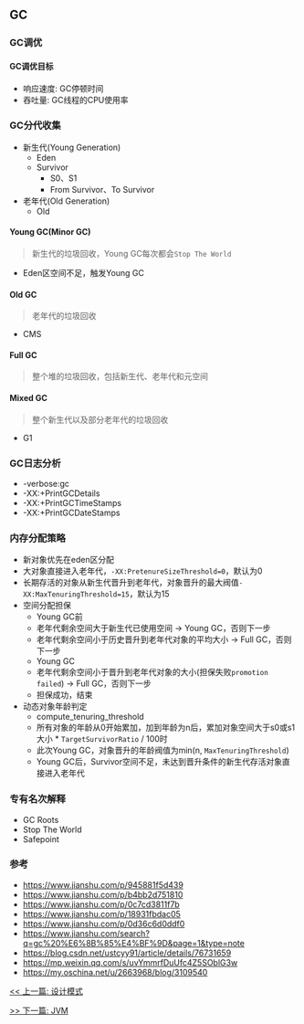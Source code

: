 ## GC

### GC调优

#### GC调优目标

* 响应速度: GC停顿时间
* 吞吐量: GC线程的CPU使用率

### GC分代收集

* 新生代(Young Generation)
    * Eden
    * Survivor
        * S0、S1
        * From Survivor、To Survivor
* 老年代(Old Generation)
    * Old

#### Young GC(Minor GC)

> 新生代的垃圾回收，Young GC每次都会`Stop The World`

* Eden区空间不足，触发Young GC

#### Old GC

> 老年代的垃圾回收

* CMS

#### Full GC

> 整个堆的垃圾回收，包括新生代、老年代和元空间

#### Mixed GC

> 整个新生代以及部分老年代的垃圾回收

* G1

### GC日志分析

* -verbose:gc
* -XX:+PrintGCDetails
* -XX:+PrintGCTimeStamps
* -XX:+PrintGCDateStamps

### 内存分配策略

* 新对象优先在eden区分配
* 大对象直接进入老年代，`-XX:PretenureSizeThreshold=0`，默认为0
* 长期存活的对象从新生代晋升到老年代，对象晋升的最大阀值`-XX:MaxTenuringThreshold=15`，默认为15
* 空间分配担保
    * Young GC前
    * 老年代剩余空间大于新生代已使用空间 -> Young GC，否则下一步
    * 老年代剩余空间小于历史晋升到老年代对象的平均大小 -> Full GC，否则下一步
    * Young GC
    * 老年代剩余空间小于晋升到老年代对象的大小(担保失败`promotion failed`) -> Full GC，否则下一步
    * 担保成功，结束
* 动态对象年龄判定
    * compute_tenuring_threshold
    * 所有对象的年龄从0开始累加，加到年龄为n后，累加对象空间大于s0或s1大小 * `TargetSurvivorRatio` / 100时
    * 此次Young GC，对象晋升的年龄阀值为min(n, `MaxTenuringThreshold`)
    * Young GC后，Survivor空间不足，未达到晋升条件的新生代存活对象直接进入老年代

### 专有名次解释

* GC Roots
* Stop The World
* Safepoint

### 参考

* https://www.jianshu.com/p/945881f5d439
* https://www.jianshu.com/p/b4bb2d751810
* https://www.jianshu.com/p/0c7cd3811f7b
* https://www.jianshu.com/p/18931fbdac05
* https://www.jianshu.com/p/0d36c6d0ddf0
* https://www.jianshu.com/search?q=gc%20%E6%8B%85%E4%BF%9D&page=1&type=note
* https://blog.csdn.net/ustcyy91/article/details/76731659
* https://mp.weixin.qq.com/s/uvYmmrfDuUfc4Z5SOblG3w
* https://my.oschina.net/u/2663968/blog/3109540


[<< 上一篇: 设计模式](5-设计模式/设计模式.md)

[>> 下一篇: JVM](6-JVM/JVM.md)
